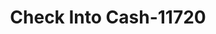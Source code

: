 ---
f_zip-code: 31206
f_state-code: GA
title: Check Into Cash-11720
f_phone: 478-781-2119
f_city-only: Macon
f_address: 3629 Pio Nono Avenue Macon
f_location-unique-id: '11720'
slug: check-into-cash-11720
updated-on: '2024-05-30T13:46:58.046Z'
created-on: '2024-05-30T13:36:59.803Z'
published-on: '2024-05-30T13:54:32.469Z'
f_city-state: cms/city/macon-ga.md
f_company: cms/company/check-into-cash.md
f_state: cms/state/georgia.md
layout: '[payday-loan].html'
tags: payday-loan
---